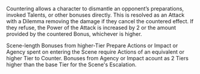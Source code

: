 Countering allows a character to dismantle an opponent’s preparations, invoked Talents, or other bonuses directly. This is resolved as an Attack with a Dilemma removing the damage if they cancel the countered effect. If they refuse, the Power of the Attack is increased by 2 or the amount provided by the countered Bonus, whichever is higher.

Scene-length Bonuses from higher-Tier Prepare Actions or Impact or Agency spent on entering the Scene require Actions of an equivalent or higher Tier to Counter. Bonuses from Agency or Impact acount as 2 Tiers higher than the base Tier for the Scene's Escalation.